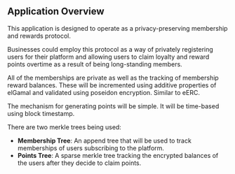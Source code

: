 ## Application Overview

This application is designed to operate as a privacy-preserving membership and rewards protocol.

Businesses could employ this protocol as a way of privately registering users for their platform and allowing users to claim loyalty and reward points overtime as a result of being long-standing members.

All of the memberships are private as well as the tracking of membership reward balances. These will be incremented using additive properties of elGamal and validated using poseidon encryption. Similar to eERC.

The mechanism for generating points will be simple. It will be time-based using block timestamp. 

There are two merkle trees being used:

- **Membership Tree**: An append tree that will be used to track memberships of users subscribing to the platform. 
- **Points Tree**: A sparse merkle tree tracking the encrypted balances of the users after they decide to claim points.

